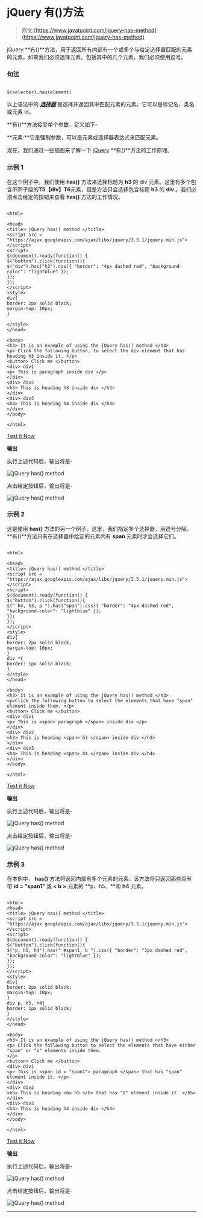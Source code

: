 # jQuery 有()方法

> 原文:[https://www.javatpoint.com/jquery-has-method](https://www.javatpoint.com/jquery-has-method)

jQuery **有()**方法，用于返回所有内部有一个或多个与给定选择器匹配的元素的元素。如果我们必须选择元素，包括其中的几个元素，我们必须使用逗号。

### 句法

```

$(selector).has(element)

```

以上语法中的 ***[选择器](https://www.javatpoint.com/jquery-selectors)*** 是选择并返回其中匹配元素的元素。它可以是标记名、类名或元素 id。

**有()**方法接受单个参数，定义如下-

**元素:**它是强制参数，可以是元素或选择器表达式来匹配元素。

现在，我们通过一些插图来了解一下 [jQuery](https://www.javatpoint.com/jquery-tutorial) **有()**方法的工作原理。

### 示例 1

在这个例子中，我们使用 **has()** 方法来选择标题为 **h3** 的 div 元素。这里有多个包含不同子级的**T5【div】T6**元素，但是方法只会选择包含标题 **h3** 的 **div** 。我们必须点击给定的按钮来查看 **has()** 方法的工作情况。

```

<html>

<head>
<title> jQuery has() method </title>
<script src = "https://ajax.googleapis.com/ajax/libs/jquery/3.5.1/jquery.min.js"> </script>
<script>
$(document).ready(function() {
$("button").click(function(){
$("div").has("h3").css({ "border": "4px dashed red", "background-color": "lightblue" });
});
});
</script>
<style>
div{
border: 2px solid black;
margin-top: 10px;
}

</style>
</head>

<body>
<h3> It is an example of using the jQuery has() method </h3>
<p> Click the following button, to select the div element that has heading h3 inside it. </p>
<button> Click me </button>
<div> div1
<p> This is paragraph inside div </p>
</div>
<div> div2
<h3> This is heading h3 inside div </h3>
</div>
<div> div3
<h4> This is heading h4 inside div </h4>
</div>
</body>

</html>

```

[Test it Now](https://www.javatpoint.com/oprweb/test.jsp?filename=jquery-has-method1)

**输出**

执行上述代码后，输出将是-

![jQuery has() method](img/87bdfb82ec4c5ffde5e5455b41d7d1a5.png)

点击给定按钮后，输出将是-

![jQuery has() method](img/ce32aae5b5bbf410c7c7b8f716f7ceea.png)

### 示例 2

这是使用 **has()** 方法的另一个例子。这里，我们指定多个选择器，用逗号分隔。**有()**方法只有在选择器中给定的元素内有 **span** 元素时才会选择它们。

```

<html>

<head>
<title> jQuery has() method </title>
<script src = "https://ajax.googleapis.com/ajax/libs/jquery/3.5.1/jquery.min.js"> </script>
<script>
$(document).ready(function() {
$("button").click(function(){
$(" h4, h3, p ").has("span").css({ "border": "4px dashed red", "background-color": "lightblue" });
});
});
</script>
<style>
div{
border: 2px solid black;
margin-top: 10px;
}
div *{
border: 1px solid black;
}
</style>
</head>

<body>
<h3> It is an example of using the jQuery has() method </h3>
<p>Click the following button to select the elements that have "span" element inside them. </p>
<button> Click me </button>
<div> div1
<p> This is <span> paragraph </span> inside div </p>
</div>
<div> div2
<h3> This is heading <span> h3 </span> inside div </h3>
</div>
<div> div3
<h4> This is heading <span> h4 </span> inside div </h4>
</div>
</body>

</html>

```

[Test it Now](https://www.javatpoint.com/oprweb/test.jsp?filename=jquery-has-method2)

**输出**

执行上述代码后，输出将是-

![jQuery has() method](img/5249f5a5c21a3e554011d6d746a2c049.png)

点击给定按钮后，输出将是-

![jQuery has() method](img/3263a798d2155ef3df1f35550f1d4b3c.png)

### 示例 3

在本例中， **has()** 方法将返回内部有多个元素的元素。该方法将只返回那些具有带 **id = "span1"** 或 **< b >** 元素的 **p、h5、**和 **h4** 元素。

```

<html>
<head>
<title> jQuery has() method </title>
<script src = "https://ajax.googleapis.com/ajax/libs/jquery/3.5.1/jquery.min.js"> </script>
<script>
$(document).ready(function() {
$("button").click(function(){
$("p, h5, h4").has(" #span1, b ").css({ "border": "3px dashed red", "background-color": "lightblue" });
});
});
</script>
<style>
div{
border: 2px solid black;
margin-top: 10px;
}
div p, h5, h4{
border: 1px solid black;
}
</style>
</head>

<body>
<h3> It is an example of using the jQuery has() method </h3>
<p> Click the following button to select the elements that have either "span" or "b" elements inside them.
</p>
<button> Click me </button>
<div> div1
<p> This is <span id = "span1"> paragraph </span> that has "span" element inside it. </p>
</div>
<div> div2
<h5> This is heading <b> h5 </b> that has "b" element inside it. </h5>
</div>
<div> div3
<h4> This is heading h4 inside div </h4>
</div>
</body>

</html>

```

[Test it Now](https://www.javatpoint.com/oprweb/test.jsp?filename=jquery-has-method3)

**输出**

执行上述代码后，输出将是-

![jQuery has() method](img/5d934ce937ad1534250c061f65ddf9b7.png)

点击给定按钮后，输出将是-

![jQuery has() method](img/677c3bc7c385b5f06289a9b754089859.png)

* * *